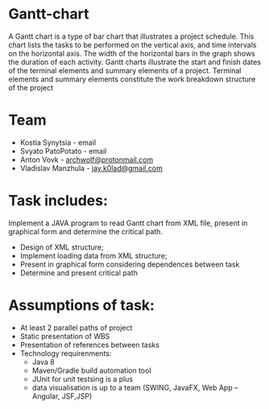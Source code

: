 # Gantt-chart
A Gantt chart is a type of bar chart that illustrates a project schedule. This chart lists the tasks to
be performed on the vertical axis, and time intervals on the horizontal axis. The width of the
horizontal bars in the graph shows the duration of each activity. Gantt charts illustrate the start and
finish dates of the terminal elements and summary elements of a project. Terminal elements and
summary elements constitute the work breakdown structure of the project

# Team
- Kostia Synytsia - email
- Svyato PatoPotato - email
- Anton Vovk - archwolf@protonmail.com
- Vladislav Manzhula - jay.k0lad@gmail.com

# Task includes:
Implement a JAVA program to read Gantt chart from XML file, present in graphical form and determine the critical path.
- Design of XML structure;
- Implement loading data from XML structure;
- Present in graphical form considering dependences between task
- Determine and present critical path

# Assumptions of task:
- At least 2 parallel paths of project
- Static presentation of WBS
- Presentation of references between tasks
- Technology requirenments:
  - Java 8
  - Maven/Gradle build automation tool
  - JUnit for unit testsing is a plus
  - data visualisation is up to a team (SWING, JavaFX, Web App – Angular, JSF,JSP)
